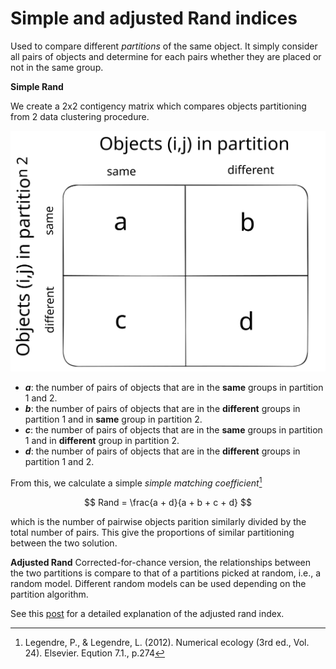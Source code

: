 # Simple and adjusted Rand indices

Used to compare different *partitions* of the same object. 
It simply consider all pairs of objects and determine for each 
pairs whether they are placed or not in the same group.

**Simple Rand**

We create a 2x2 contigency matrix which compares objects partitioning from 2 data clustering procedure.

![rand_contingency](./rand-contingency.svg)

- **$a$**: the number of pairs of objects that are in the **same** groups in partition 1 and 2.
- **$b$**: the number of pairs of objects that are in the **different** groups in partition 1 and in **same** group in partition 2.
- **$c$**: the number of pairs of objects that are in the **same** groups in partition 1 and in **different** group in partition 2.
- **$d$**: the number of pairs of objects that are in the **different** groups in partition 1 and 2.

From this, we calculate a simple *simple matching coefficient*[^ref1]

$$ Rand = \frac{a + d}{a + b + c + d} $$

which is the number of pairwise objects parition similarly divided by the total number of pairs. 
This give the proportions of similar partitioning between the two solution.

**Adjusted Rand**
Corrected-for-chance version, the relationships between the two partitions is compare to that of a 
partitions picked at random, i.e., a random model. Different random models can be used depending on the partition algorithm.

See this [post](https://davetang.org/muse/2017/09/21/adjusted-rand-index/) for a detailed explanation of the adjusted rand index.

[^ref1]: Legendre, P., & Legendre, L. (2012). Numerical ecology (3rd ed., Vol. 24). Elsevier. Eqution 7.1., p.274

